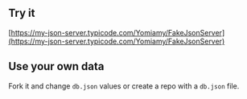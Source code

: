 ## Try it

[https://my-json-server.typicode.com/Yomiamy/FakeJsonServer](https://my-json-server.typicode.com/Yomiamy/FakeJsonServer)

## Use your own data

Fork it and change `db.json` values or create a repo with a `db.json` file.
